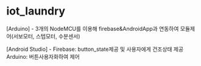 # iot_laundry

[Arduino] - 3개의 NodeMCU를 이용해 firebase&AndroidApp과 연동하여 모듈제어(서보모터, 스텝모터, 수분센서)

[Android Studio] - Firebase: button_state제공 및 사용자에게 건조상태 제공 Arduino: 버튼사용자화하여 제어
